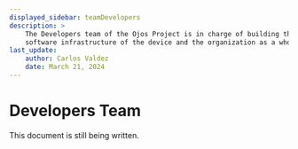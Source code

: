 ```yaml
---
displayed_sidebar: teamDevelopers
description: >
    The Developers team of the Ojos Project is in charge of building the
    software infrastructure of the device and the organization as a whole.
last_update:
    author: Carlos Valdez
    date: March 21, 2024
---
```


# Developers Team

This document is still being written.
